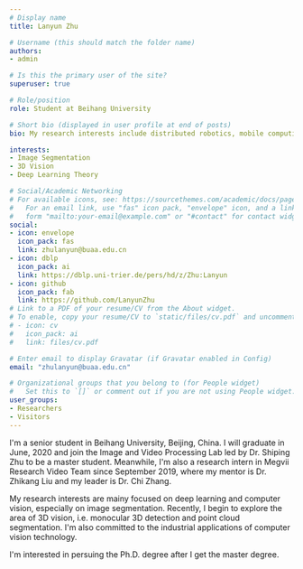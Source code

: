 ```yaml
---
# Display name
title: Lanyun Zhu

# Username (this should match the folder name)
authors:
- admin

# Is this the primary user of the site?
superuser: true

# Role/position
role: Student at Beihang University

# Short bio (displayed in user profile at end of posts)
bio: My research interests include distributed robotics, mobile computing and programmable matter.

interests:
- Image Segmentation
- 3D Vision
- Deep Learning Theory

# Social/Academic Networking
# For available icons, see: https://sourcethemes.com/academic/docs/page-builder/#icons
#   For an email link, use "fas" icon pack, "envelope" icon, and a link in the
#   form "mailto:your-email@example.com" or "#contact" for contact widget.
social:
- icon: envelope
  icon_pack: fas
  link: zhulanyun@buaa.edu.cn
- icon: dblp
  icon_pack: ai
  link: https://dblp.uni-trier.de/pers/hd/z/Zhu:Lanyun
- icon: github
  icon_pack: fab
  link: https://github.com/LanyunZhu
# Link to a PDF of your resume/CV from the About widget.
# To enable, copy your resume/CV to `static/files/cv.pdf` and uncomment the lines below.
# - icon: cv
#   icon_pack: ai
#   link: files/cv.pdf

# Enter email to display Gravatar (if Gravatar enabled in Config)
email: "zhulanyun@buaa.edu.cn"

# Organizational groups that you belong to (for People widget)
#   Set this to `[]` or comment out if you are not using People widget.
user_groups:
- Researchers
- Visitors
---
```


I'm a senior student in Beihang University, Beijing, China. I will graduate in June, 2020 and join the Image and Video Processing Lab led by Dr. Shiping Zhu to be a master student. Meanwhile, I'm also a research intern in Megvii Research Video Team since September 2019, where my mentor is Dr. Zhikang Liu and my leader is Dr. Chi Zhang.

My research interests are mainy focused on deep learning and computer vision, especially on image segmentation. Recently, I begin to explore the area of 3D vision, i.e. monocular 3D detection and point cloud segmentation. I'm also committed to the industrial applications of computer vision technology.

I'm interested in persuing the Ph.D. degree after I get the master degree.
